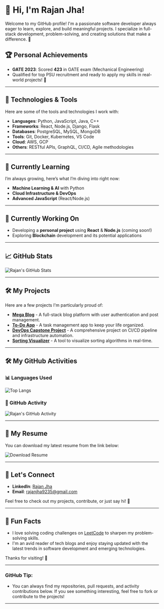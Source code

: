 # 👋 Hi, I'm Rajan Jha!

Welcome to my GitHub profile! I'm a passionate software developer always eager to learn, explore, and build meaningful projects. I specialize in full-stack development, problem-solving, and creating solutions that make a difference. 🚀

## 🏆 Personal Achievements

- **GATE 2023**: Scored **423** in GATE exam (Mechanical Engineering)
- Qualified for top PSU recruitment and ready to apply my skills in real-world projects! 🌟

---

## 🔧 Technologies & Tools

Here are some of the tools and technologies I work with:

- **Languages**: Python, JavaScript, Java, C++
- **Frameworks**: React, Node.js, Django, Flask
- **Databases**: PostgreSQL, MySQL, MongoDB
- **Tools**: Git, Docker, Kubernetes, VS Code
- **Cloud**: AWS, GCP
- **Others**: RESTful APIs, GraphQL, CI/CD, Agile methodologies

---

## 🌱 Currently Learning

I’m always growing, here’s what I’m diving into right now:

- **Machine Learning & AI** with Python
- **Cloud Infrastructure & DevOps** 
- **Advanced JavaScript** (React/Node.js)

---

## 🔭 Currently Working On

- Developing a **personal project** using **React** & **Node.js** (coming soon!)
- Exploring **Blockchain** development and its potential applications

---

## 📈 GitHub Stats

![Rajan's GitHub Stats](https://github-readme-stats.vercel.app/api?username=rajanjha9235&show_icons=true&theme=radical)

---

## 🛠️ My Projects

Here are a few projects I'm particularly proud of:

- [**Mega Blog**](https://github.com/rajanjha9235/mega-blog) - A full-stack blog platform with user authentication and post management.
- [**To-Do App**](https://github.com/rajanjha9235/to-do) - A task management app to keep your life organized.
- [**DevOps Capstone Project**](https://github.com/rajanjha9235/project3) - A comprehensive project on CI/CD pipeline and infrastructure automation.
- [**Sorting Visualizer**](https://github.com/rajanjha9235/Sorting_Visualizer) - A tool to visualize sorting algorithms in real-time.

---

## 🛠️ My GitHub Activities

### 📊 Languages Used

![Top Langs](https://github-readme-stats.vercel.app/api/top-langs/?username=rajanjha9235&layout=compact&theme=radical)

### 🚀 GitHub Activity

![Rajan's GitHub Activity](https://github-readme-activity-graph.cyclic.app/graph?username=rajanjha9235&theme=github)


---

## 📝 My Resume

You can download my latest resume from the link below:

![**Download Resume**](https://drive.google.com/file/d/1IvGohuJjjcMaLAS6TShugJgiG4MFIzDx/view?usp=drive_link)

---

## 🤝 Let's Connect

- **LinkedIn**: [Rajan Jha](https://www.linkedin.com/in/rajanjha9235/)
- **Email**: [rajanjha9235@gmail.com](mailto:rajanjha9235@gmail.com)

Feel free to check out my projects, contribute, or just say hi! 🙌

---

## 📣 Fun Facts

- I love solving coding challenges on [LeetCode](https://leetcode.com/rajanjha9235/) to sharpen my problem-solving skills.
- I'm an avid reader of tech blogs and enjoy staying updated with the latest trends in software development and emerging technologies.

Thanks for visiting! 👾

---

### **GitHub Tip:**
- You can always find my repositories, pull requests, and activity contributions below. If you see something interesting, feel free to fork or contribute to the projects!

---
